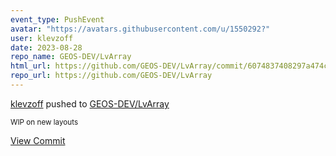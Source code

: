 ```yaml
---
event_type: PushEvent
avatar: "https://avatars.githubusercontent.com/u/1550292?"
user: klevzoff
date: 2023-08-28
repo_name: GEOS-DEV/LvArray
html_url: https://github.com/GEOS-DEV/LvArray/commit/6074837408297a474ced6fd535b417dc17406b51
repo_url: https://github.com/GEOS-DEV/LvArray
---
```


<a href='https://github.com/klevzoff' target='_blank'>klevzoff</a> pushed to <a href='https://github.com/GEOS-DEV/LvArray' target='_blank'>GEOS-DEV/LvArray</a>

<small>WIP on new layouts</small>

<a href='https://github.com/GEOS-DEV/LvArray/commit/6074837408297a474ced6fd535b417dc17406b51' target='_blank'>View Commit</a>
